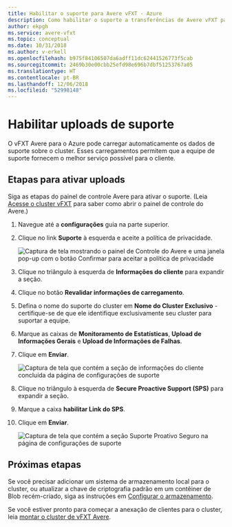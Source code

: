 ```yaml
---
title: Habilitar o suporte para Avere vFXT - Azure
description: Como habilitar o suporte a transferências de Avere vFXT para o Azure
author: ekpgh
ms.service: avere-vfxt
ms.topic: conceptual
ms.date: 10/31/2018
ms.author: v-erkell
ms.openlocfilehash: b975f84106507da6adff11dc62441526773f5cab
ms.sourcegitcommit: 2469b30e00cbb25efd98e696b7dbf51253767a05
ms.translationtype: HT
ms.contentlocale: pt-BR
ms.lasthandoff: 12/06/2018
ms.locfileid: "52998148"
---
```

# <a name="enable-support-uploads"></a>Habilitar uploads de suporte

O vFXT Avere para o Azure pode carregar automaticamente os dados de suporte sobre o cluster. Esses carregamentos permitem que a equipe de suporte fornecem o melhor serviço possível para o cliente.

## <a name="steps-to-enable-uploads"></a>Etapas para ativar uploads

Siga as etapas do painel de controle Avere para ativar o suporte. (Leia [Acesse o cluster vFXT](avere-vfxt-cluster-gui.md) para saber como abrir o painel de controle do Avere.)

1. Navegue até a **configurações** guia na parte superior.
1. Clique no link **Suporte** à esquerda e aceite a política de privacidade.

   ![Captura de tela mostrando o painel de Controle do Avere e uma janela pop-up com o botão Confirmar para aceitar a política de privacidade](media/avere-vfxt-privacy-policy.png)

1. Clique no triângulo à esquerda de **Informações do cliente** para expandir a seção.
1. Clique no botão **Revalidar informações de carregamento**.
1. Defina o nome do suporte do cluster em **Nome do Cluster Exclusivo** - certifique-se de que ele identifique exclusivamente seu cluster para suportar a equipe.
1. Marque as caixas de **Monitoramento de Estatísticas**, **Upload de Informações Gerais** e **Upload de Informações de Falhas**.
1. Clique em **Enviar**.

   ![Captura de tela que contém a seção de informações do cliente concluída da página de configurações de suporte](media/avere-vfxt-support-info.png)

1. Clique no triângulo à esquerda de **Secure Proactive Support (SPS)** para expandir a seção.
1. Marque a caixa **habilitar Link do SPS**.
1. Clique em **Enviar**.

   ![Captura de tela que contém a seção Suporte Proativo Seguro na página de configurações de suporte](media/avere-vfxt-support-sps.png)

## <a name="next-steps"></a>Próximas etapas

Se você precisar adicionar um sistema de armazenamento local para o cluster, ou atualizar a chave de criptografia padrão em um contêiner de Blob recém-criado, siga as instruções em [Configurar o armazenamento](avere-vfxt-add-storage.md). 

Se você estiver pronto para começar a anexação de clientes para o cluster, leia [montar o cluster de vFXT Avere](avere-vfxt-mount-clients.md).